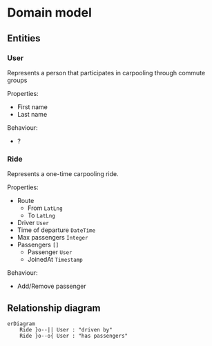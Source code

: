 # Domain model

## Entities

### User

Represents a person that participates in carpooling through commute groups

Properties:

- First name
- Last name

Behaviour:

- ?

### Ride

Represents a one-time carpooling ride.

Properties:

- Route
  - From `LatLng`
  - To `LatLng`
- Driver `User`
- Time of departure `DateTime`
- Max passengers `Integer`
- Passengers `[]`
  - Passenger `User`
  - JoinedAt `Timestamp`

Behaviour:

- Add/Remove passenger

## Relationship diagram

```mermaid
erDiagram
    Ride }o--|| User : "driven by"
    Ride }o--o{ User : "has passengers"
```
